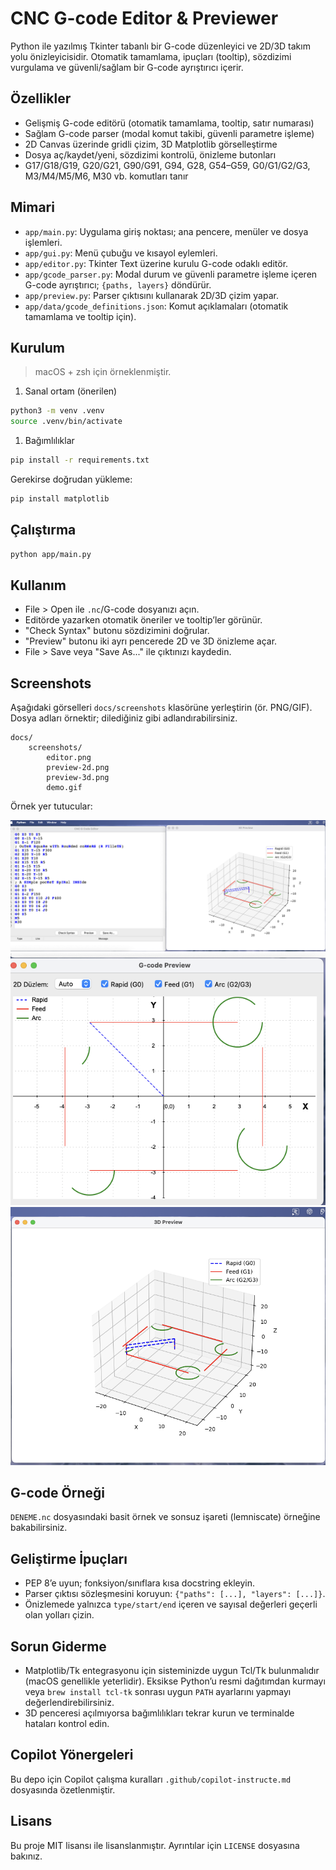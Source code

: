 # CNC G-code Editor & Previewer

Python ile yazılmış Tkinter tabanlı bir G-code düzenleyici ve 2D/3D takım yolu önizleyicisidir. Otomatik tamamlama, ipuçları (tooltip), sözdizimi vurgulama ve güvenli/sağlam bir G-code ayrıştırıcı içerir.

## Özellikler

- Gelişmiş G-code editörü (otomatik tamamlama, tooltip, satır numarası)
- Sağlam G-code parser (modal komut takibi, güvenli parametre işleme)
- 2D Canvas üzerinde gridli çizim, 3D Matplotlib görselleştirme
- Dosya aç/kaydet/yeni, sözdizimi kontrolü, önizleme butonları
- G17/G18/G19, G20/G21, G90/G91, G94, G28, G54–G59, G0/G1/G2/G3, M3/M4/M5/M6, M30 vb. komutları tanır

## Mimari

- `app/main.py`: Uygulama giriş noktası; ana pencere, menüler ve dosya işlemleri.
- `app/gui.py`: Menü çubuğu ve kısayol eylemleri.
- `app/editor.py`: Tkinter Text üzerine kurulu G-code odaklı editör.
- `app/gcode_parser.py`: Modal durum ve güvenli parametre işleme içeren G-code ayrıştırıcı; `{paths, layers}` döndürür.
- `app/preview.py`: Parser çıktısını kullanarak 2D/3D çizim yapar.
- `app/data/gcode_definitions.json`: Komut açıklamaları (otomatik tamamlama ve tooltip için).

## Kurulum

> macOS + zsh için örneklenmiştir.

1. Sanal ortam (önerilen)

```bash
python3 -m venv .venv
source .venv/bin/activate
```

1. Bağımlılıklar

```bash
pip install -r requirements.txt
```

Gerekirse doğrudan yükleme:

```bash
pip install matplotlib
```

## Çalıştırma

```bash
python app/main.py
```

## Kullanım

- File > Open ile `.nc`/G-code dosyanızı açın.
- Editörde yazarken otomatik öneriler ve tooltip’ler görünür.
- "Check Syntax" butonu sözdizimini doğrular.
- "Preview" butonu iki ayrı pencerede 2D ve 3D önizleme açar.
- File > Save veya "Save As..." ile çıktınızı kaydedin.

## Screenshots

Aşağıdaki görselleri `docs/screenshots` klasörüne yerleştirin (ör. PNG/GIF). Dosya adları örnektir; dilediğiniz gibi adlandırabilirsiniz.

```text
docs/
	screenshots/
		editor.png
		preview-2d.png
		preview-3d.png
		demo.gif
```

Örnek yer tutucular:

![Editor](docs/screenshots/editor.png)
![2D Preview](docs/screenshots/preview-2d.png)
![3D Preview](docs/screenshots/preview-3d.png)

## G-code Örneği

`DENEME.nc` dosyasındaki basit örnek ve sonsuz işareti (lemniscate) örneğine bakabilirsiniz.

## Geliştirme İpuçları

- PEP 8’e uyun; fonksiyon/sınıflara kısa docstring ekleyin.
- Parser çıktısı sözleşmesini koruyun: `{"paths": [...], "layers": [...]}`.
- Önizlemede yalnızca `type/start/end` içeren ve sayısal değerleri geçerli olan yolları çizin.

## Sorun Giderme

- Matplotlib/Tk entegrasyonu için sisteminizde uygun Tcl/Tk bulunmalıdır (macOS genellikle yeterlidir). Eksikse Python’u resmi dağıtımdan kurmayı veya `brew install tcl-tk` sonrası uygun `PATH` ayarlarını yapmayı değerlendirebilirsiniz.
- 3D penceresi açılmıyorsa bağımlılıkları tekrar kurun ve terminalde hataları kontrol edin.

## Copilot Yönergeleri

Bu depo için Copilot çalışma kuralları `.github/copilot-instructe.md` dosyasında özetlenmiştir.

## Lisans

Bu proje MIT lisansı ile lisanslanmıştır. Ayrıntılar için `LICENSE` dosyasına bakınız.
